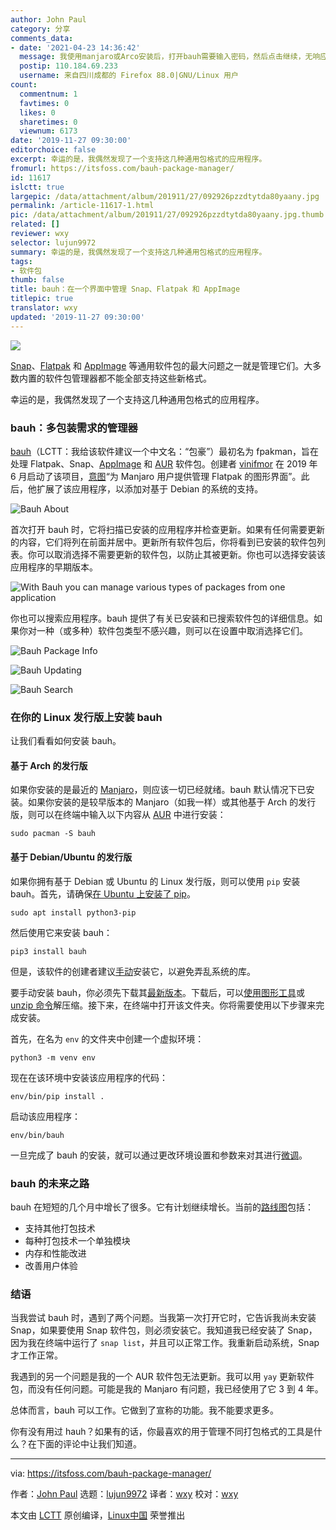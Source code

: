 ```yaml
---
author: John Paul
category: 分享
comments_data:
- date: '2021-04-23 14:36:42'
  message: 我使用manjaro或Arco安装后，打开bauh需要输入密码，然后点击继续，无响应。无法进入软件主界面。
  postip: 110.184.69.233
  username: 来自四川成都的 Firefox 88.0|GNU/Linux 用户
count:
  commentnum: 1
  favtimes: 0
  likes: 0
  sharetimes: 0
  viewnum: 6173
date: '2019-11-27 09:30:00'
editorchoice: false
excerpt: 幸运的是，我偶然发现了一个支持这几种通用包格式的应用程序。
fromurl: https://itsfoss.com/bauh-package-manager/
id: 11617
islctt: true
largepic: /data/attachment/album/201911/27/092926pzzdtytda80yaany.jpg
permalink: /article-11617-1.html
pic: /data/attachment/album/201911/27/092926pzzdtytda80yaany.jpg.thumb.jpg
related: []
reviewer: wxy
selector: lujun9972
summary: 幸运的是，我偶然发现了一个支持这几种通用包格式的应用程序。
tags:
- 软件包
thumb: false
title: bauh：在一个界面中管理 Snap、Flatpak 和 AppImage
titlepic: true
translator: wxy
updated: '2019-11-27 09:30:00'
---
```


![](/data/attachment/album/201911/27/092926pzzdtytda80yaany.jpg)


[Snap](https://snapcraft.io/)、[Flatpak](https://flatpak.org/) 和 [AppImage](https://appimage.org/) 等通用软件包的最大问题之一就是管理它们。大多数内置的软件包管理器都不能全部支持这些新格式。


幸运的是，我偶然发现了一个支持这几种通用包格式的应用程序。


### bauh：多包装需求的管理器


[bauh](https://github.com/vinifmor/bauh)（LCTT：我给该软件建议一个中文名：“包豪”）最初名为 fpakman，旨在处理 Flatpak、Snap、[AppImage](https://itsfoss.com/use-appimage-linux/) 和 [AUR](https://itsfoss.com/best-aur-helpers/) 软件包。创建者 [vinifmor](https://github.com/vinifmor) 在 2019 年 6 月启动了该项目，[意图](https://forum.manjaro.org/t/bauh-formerly-known-as-fpakman-a-gui-for-flatpak-and-snap-management/96180)“为 Manjaro 用户提供管理 Flatpak 的图形界面”。此后，他扩展了该应用程序，以添加对基于 Debian 的系统的支持。


![Bauh About](/data/attachment/album/201911/27/093003z3kzkpz5hvre5uze.jpg)


首次打开 bauh 时，它将扫描已安装的应用程序并检查更新。如果有任何需要更新的内容，它们将列在前面并居中。更新所有软件包后，你将看到已安装的软件包列表。你可以取消选择不需要更新的软件包，以防止其被更新。你也可以选择安装该应用程序的早期版本。


![With Bauh you can manage various types of packages from one application](/data/attachment/album/201911/27/093005qbd4wi54djbuuf5k.jpg)


你也可以搜索应用程序。bauh 提供了有关已安装和已搜索软件包的详细信息。如果你对一种（或多种）软件包类型不感兴趣，则可以在设置中取消选择它们。


![Bauh Package Info](/data/attachment/album/201911/27/093007sz87nqm8dwnwt1qq.jpg)


![Bauh Updating](/data/attachment/album/201911/27/093008ui7xzzzfaa3yai33.jpg)


![Bauh Search](/data/attachment/album/201911/27/093011mgbebkr9ooyrbmbb.png)


### 在你的 Linux 发行版上安装 bauh


让我们看看如何安装 bauh。


#### 基于 Arch 的发行版


如果你安装的是最近的 [Manjaro](https://manjaro.org/)，则应该一切已经就绪。bauh 默认情况下已安装。如果你安装的是较早版本的 Manjaro（如我一样）或其他基于 Arch 的发行版，则可以在终端中输入以下内容从 [AUR](https://aur.archlinux.org/packages/bauh) 中进行安装：



```
sudo pacman -S bauh
```

#### 基于 Debian/Ubuntu 的发行版


如果你拥有基于 Debian 或 Ubuntu 的 Linux 发行版，则可以使用 `pip` 安装 bauh。首先，请确保[在 Ubuntu 上安装了 pip](https://itsfoss.com/install-pip-ubuntu/)。



```
sudo apt install python3-pip
```

然后使用它来安装 bauh：



```
pip3 install bauh
```

但是，该软件的创建者建议[手动](https://github.com/vinifmor/bauh#manual-installation)安装它，以避免弄乱系统的库。


要手动安装 bauh，你必须先下载其[最新版本](https://github.com/vinifmor/bauh/releases)。下载后，可以[使用图形工具](https://itsfoss.com/unzip-linux/)或 [unzip 命令](https://linuxhandbook.com/unzip-command/)解压缩。接下来，在终端中打开该文件夹。你将需要使用以下步骤来完成安装。


首先，在名为 `env` 的文件夹中创建一个虚拟环境：



```
python3 -m venv env
```

现在在该环境中安装该应用程序的代码：



```
env/bin/pip install .
```

启动该应用程序：



```
env/bin/bauh
```

一旦完成了 bauh 的安装，就可以通过更改环境设置和参数来对其进行[微调](https://github.com/vinifmor/bauh#general-settings)。


### bauh 的未来之路


bauh 在短短的几个月中增长了很多。它有计划继续增长。当前的[路线图](https://github.com/vinifmor/bauh#roadmap)包括：


* 支持其他打包技术
* 每种打包技术一个单独模块
* 内存和性能改进
* 改善用户体验


### 结语


当我尝试 bauh 时，遇到了两个问题。当我第一次打开它时，它告诉我尚未安装 Snap，如果要使用 Snap 软件包，则必须安装它。我知道我已经安装了 Snap，因为我在终端中运行了 `snap list`，并且可以正常工作。我重新启动系统，Snap 才工作正常。


我遇到的另一个问题是我的一个 AUR 软件包无法更新。我可以用 `yay` 更新软件包，而没有任何问题。可能是我的 Manjaro 有问题，我已经使用了它 3 到 4 年。


总体而言，bauh 可以工作。它做到了宣称的功能。我不能要求更多。


你有没有用过 hauh？如果有的话，你最喜欢的用于管理不同打包格式的工具是什么？在下面的评论中让我们知道。




---


via: <https://itsfoss.com/bauh-package-manager/>


作者：[John Paul](https://itsfoss.com/author/john/) 选题：[lujun9972](https://github.com/lujun9972) 译者：[wxy](https://github.com/wxy) 校对：[wxy](https://github.com/wxy)


本文由 [LCTT](https://github.com/LCTT/TranslateProject) 原创编译，[Linux中国](https://linux.cn/) 荣誉推出